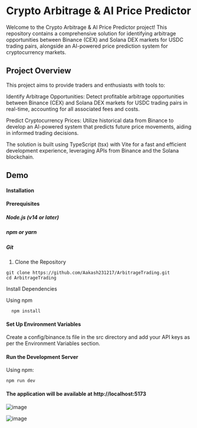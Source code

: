 
# Crypto Arbitrage & AI Price Predictor

Welcome to the Crypto Arbitrage & AI Price Predictor project! This repository contains a comprehensive solution for identifying arbitrage opportunities between Binance (CEX) and Solana DEX markets for USDC trading pairs, alongside an AI-powered price prediction system for cryptocurrency markets.
## Project Overview

This project aims to provide traders and enthusiasts with tools to:

Identify Arbitrage Opportunities: Detect profitable arbitrage opportunities between Binance (CEX) and Solana DEX markets for USDC trading pairs in real-time, accounting for all associated fees and costs.

Predict Cryptocurrency Prices: Utilize historical data from Binance to develop an AI-powered system that predicts future price movements, aiding in informed trading decisions.

The solution is built using TypeScript (tsx) with Vite for a fast and efficient development experience, leveraging APIs from Binance and the Solana blockchain.


## Demo

#### Installation

#### Prerequisites
##### Node.js (v14 or later)
##### npm or yarn
##### Git
###

1. Clone the Repository
```http
git clone https://github.com/Aakash231217/ArbitrageTrading.git
cd ArbitrageTrading

```
Install Dependencies

Using npm
```http
  npm install

```
#### Set Up Environment Variables

Create a config/binance.ts file in the src directory and add your API keys as per the Environment Variables section.

#### Run the Development Server

Using npm:

```http
npm run dev
```


#### The application will be available at http://localhost:5173


![image](https://github.com/user-attachments/assets/f108b4d5-ef6b-4ee8-b07d-17d687efe639)



![image](https://github.com/user-attachments/assets/1cdf6d8e-ceaa-4c06-8f6d-020da7d6e64d)
